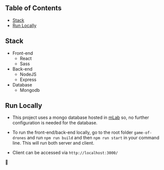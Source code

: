 ## Table of Contents

- [Stack](#stack)
- [Run Locally](#run-locally)

## Stack
  
- Front-end
  - React
  - Sass
- Back-end
  - NodeJS
  - Express
- Database
  - Mongodb

## Run Locally

- This project uses a mongo database hosted in [mLab](https://mlab.com/home) so, no further configuration is needed for the database.

- To run the front-end/back-end locally, go to the root folder `game-of-drones` and run `npm run build` and then `npm run start` in your command line. This will run both server and client.
- Client can be accessed via `http://localhost:3000/` 

:seedling:


